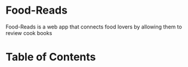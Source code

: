 # Food-Reads
Food-Reads is a web app that connects food lovers by allowing them to review cook books

# Table of Contents


